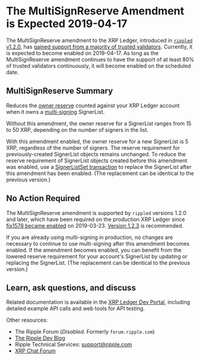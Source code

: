 # The MultiSignReserve Amendment is Expected 2019-04-17

The MultiSignReserve amendment to the XRP Ledger, introduced in [`rippled` v1.2.0](https://github.com/ripple/rippled/releases/tag/1.2.0), has [gained support from a majority of trusted validators](https://xrpcharts.ripple.com/#/transactions/E394F1DA552936FD26E5BBE6BF57B27869CA897EB4AF082AD22FFE7A259FED2B). Currently, it is expected to become enabled on 2019-04-17. As long as the MultiSignReserve amendment continues to have the support of at least 80% of trusted validators continuously, it will become enabled on the scheduled date.

## MultiSignReserve Summary

Reduces the [owner reserve](https://developers.ripple.com/reserves.html#owner-reserves) counted against your XRP Ledger account when it owns a [multi-signing](https://developers.ripple.com/multi-signing.html) SignerList.

Without this amendment, the owner reserve for a SignerList ranges from 15 to 50 XRP, depending on the number of signers in the list.

With this amendment enabled, the owner reserve for a new SignerList is 5 XRP, regardless of the number of signers. The reserve requirement for previously-created SignerList objects remains unchanged. To reduce the reserve requirement of SignerList objects created before this amendment was enabled, use a [SignerListSet transaction](https://developers.ripple.com/signerlistset.html) to replace the SignerList after this amendment has been enabled. (The replacement can be identical to the previous version.)

## No Action Required

The MultiSignReserve amendment is supported by `rippled` versions 1.2.0 and later, which have been required on the production XRP Ledger since [fix1578 became enabled](https://developers.ripple.com/blog/2019/fix1578-enabled.html) on 2019-03-23. [Version 1.2.3](https://developers.ripple.com/blog/2019/rippled-1.2.3.html) is recommended.

If you are already using multi-signing in production, no changes are necessary to continue to use multi-signing after this amendment becomes enabled. If the amendment becomes enabled, you can benefit from the lowered reserve requirement for your account's SignerList by updating or replacing the SignerList. (The replacement can be identical to the previous version.)

## Learn, ask questions, and discuss

Related documentation is available in the [XRP Ledger Dev Portal](https://developers.ripple.com/), including detailed example API calls and web tools for API testing.

Other resources:

* The Ripple Forum (_Disabled._ Formerly `forum.ripple.com`)
* [The Ripple Dev Blog](https://ripple.com/dev-blog/)
* Ripple Technical Services: <support@ripple.com>
* [XRP Chat Forum](http://www.xrpchat.com/)

